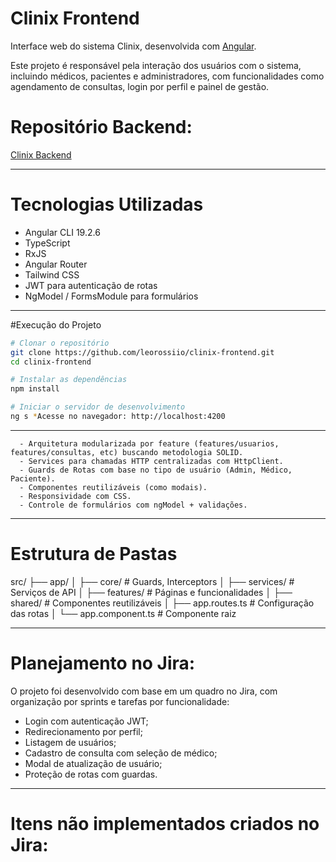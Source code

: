 # Clinix Frontend

Interface web do sistema Clinix, desenvolvida com [Angular](https://angular.io/). 

Este projeto é responsável pela interação dos usuários com o sistema, incluindo médicos, pacientes e administradores, com funcionalidades como agendamento de consultas, login por perfil e painel de gestão.

# Repositório Backend:
[Clinix Backend](https://github.com/leorossiio/clinix-backend)

---

# Tecnologias Utilizadas

- Angular CLI 19.2.6
- TypeScript
- RxJS
- Angular Router
- Tailwind CSS
- JWT para autenticação de rotas
- NgModel / FormsModule para formulários

---

#Execução do Projeto

```bash (terminal recomendado)
# Clonar o repositório
git clone https://github.com/leorossiio/clinix-frontend.git
cd clinix-frontend

# Instalar as dependências
npm install

# Iniciar o servidor de desenvolvimento
ng s *Acesse no navegador: http://localhost:4200
```

---

```Padrões de Projeto Implementados:
  - Arquitetura modularizada por feature (features/usuarios, features/consultas, etc) buscando metodologia SOLID.
  - Services para chamadas HTTP centralizadas com HttpClient.
  - Guards de Rotas com base no tipo de usuário (Admin, Médico, Paciente).
  - Componentes reutilizáveis (como modais).
  - Responsividade com CSS.
  - Controle de formulários com ngModel + validações.
```
---

# Estrutura de Pastas
src/
├── app/
│   ├── core/              # Guards, Interceptors
│   ├── services/          # Serviços de API
│   ├── features/          # Páginas e funcionalidades
│   ├── shared/            # Componentes reutilizáveis
│   ├── app.routes.ts      # Configuração das rotas
│   └── app.component.ts   # Componente raiz

---

# Planejamento no Jira:
O projeto foi desenvolvido com base em um quadro no Jira, com organização por sprints e tarefas por funcionalidade:

 - Login com autenticação JWT;
 - Redirecionamento por perfil;
 - Listagem de usuários;
 - Cadastro de consulta com seleção de médico;
 - Modal de atualização de usuário;
 - Proteção de rotas com guardas.

---

# Itens não implementados criados no Jira:


